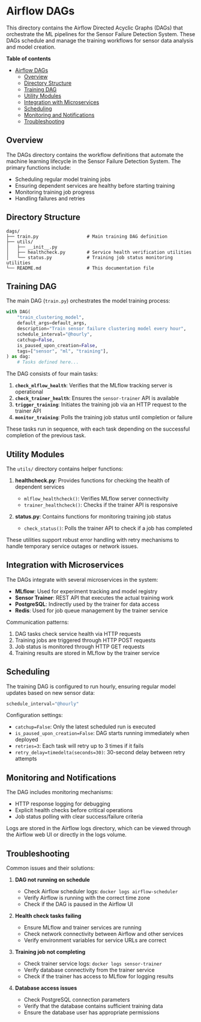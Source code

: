 # Airflow DAGs

This directory contains the Airflow Directed Acyclic Graphs (DAGs) that orchestrate the ML pipelines for the Sensor Failure Detection System. These DAGs schedule and manage the training workflows for sensor data analysis and model creation.

**Table of contents**
- [Airflow DAGs](#airflow-dags)
  - [Overview](#overview)
  - [Directory Structure](#directory-structure)
  - [Training DAG](#training-dag)
  - [Utility Modules](#utility-modules)
  - [Integration with Microservices](#integration-with-microservices)
  - [Scheduling](#scheduling)
  - [Monitoring and Notifications](#monitoring-and-notifications)
  - [Troubleshooting](#troubleshooting)

## Overview

The DAGs directory contains the workflow definitions that automate the machine learning lifecycle in the Sensor Failure Detection System. The primary functions include:
- Scheduling regular model training jobs
- Ensuring dependent services are healthy before starting training
- Monitoring training job progress
- Handling failures and retries

## Directory Structure

```
dags/
├── train.py                  # Main training DAG definition
├── utils/
│   ├── __init__.py
│   ├── healthcheck.py        # Service health verification utilities
│   └── status.py             # Training job status monitoring utilities
└── README.md                 # This documentation file
```

## Training DAG

The main DAG (`train.py`) orchestrates the model training process:

```python
with DAG(
    "train_clustering_model",
    default_args=default_args,
    description="Train sensor failure clustering model every hour",
    schedule_interval="@hourly",
    catchup=False,
    is_paused_upon_creation=False,
    tags=["sensor", "ml", "training"],
) as dag:
    # Tasks defined here...
```

The DAG consists of four main tasks:

1. **`check_mlflow_health`**: Verifies that the MLflow tracking server is operational
2. **`check_trainer_health`**: Ensures the `sensor-trainer` API is available
3. **`trigger_training`**: Initiates the training job via an HTTP request to the trainer API
4. **`monitor_training`**: Polls the training job status until completion or failure

These tasks run in sequence, with each task depending on the successful completion of the previous task.

## Utility Modules

The `utils/` directory contains helper functions:

1. **healthcheck.py**: Provides functions for checking the health of dependent services
   - `mlflow_healthcheck()`: Verifies MLflow server connectivity
   - `trainer_healthcheck()`: Checks if the trainer API is responsive

2. **status.py**: Contains functions for monitoring training job status
   - `check_status()`: Polls the trainer API to check if a job has completed

These utilities support robust error handling with retry mechanisms to handle temporary service outages or network issues.

## Integration with Microservices

The DAGs integrate with several microservices in the system:

- **MLflow**: Used for experiment tracking and model registry
- **Sensor Trainer**: REST API that executes the actual training work
- **PostgreSQL**: Indirectly used by the trainer for data access
- **Redis**: Used for job queue management by the trainer service

Communication patterns:
1. DAG tasks check service health via HTTP requests
2. Training jobs are triggered through HTTP POST requests
3. Job status is monitored through HTTP GET requests
4. Training results are stored in MLflow by the trainer service

## Scheduling

The training DAG is configured to run hourly, ensuring regular model updates based on new sensor data:

```python
schedule_interval="@hourly"
```

Configuration settings:
- `catchup=False`: Only the latest scheduled run is executed
- `is_paused_upon_creation=False`: DAG starts running immediately when deployed
- `retries=3`: Each task will retry up to 3 times if it fails
- `retry_delay=timedelta(seconds=30)`: 30-second delay between retry attempts

## Monitoring and Notifications

The DAG includes monitoring mechanisms:
- HTTP response logging for debugging
- Explicit health checks before critical operations
- Job status polling with clear success/failure criteria

Logs are stored in the Airflow logs directory, which can be viewed through the Airflow web UI or directly in the logs volume.

## Troubleshooting

Common issues and their solutions:

1. **DAG not running on schedule**
   - Check Airflow scheduler logs: `docker logs airflow-scheduler`
   - Verify Airflow is running with the correct time zone
   - Check if the DAG is paused in the Airflow UI

2. **Health check tasks failing**
   - Ensure MLflow and trainer services are running
   - Check network connectivity between Airflow and other services
   - Verify environment variables for service URLs are correct

3. **Training job not completing**
   - Check trainer service logs: `docker logs sensor-trainer`
   - Verify database connectivity from the trainer service
   - Check if the trainer has access to MLflow for logging results

4. **Database access issues**
   - Check PostgreSQL connection parameters
   - Verify that the database contains sufficient training data
   - Ensure the database user has appropriate permissions
